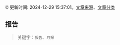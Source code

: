:alarm_clock: 更新时间: 2024-12-29 15:37:01。[文章来源](/README.md)、[文章分类](/TAGS.md)

## 报告


> 关键字：`报告`、`月报`



